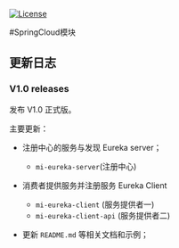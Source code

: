 [![License](https://img.shields.io/badge/license-MIT-blue.svg)](http://blog.csdn.net/fjnpysh)

#SpringCloud模块  

## 更新日志

### V1.0 releases

发布 V1.0 正式版。

主要更新：

- 注册中心的服务与发现 Eureka server；
   - `mi-eureka-server`(注册中心)

- 消费者提供服务并注册服务 Eureka Client

   - `mi-eureka-client` (服务提供者一)
   - `mi-eureka-client-api` (服务提供者二)
    
- 更新 `README.md` 等相关文档和示例；

